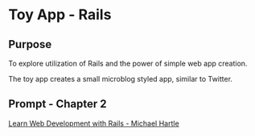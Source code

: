 # Toy App - Rails

## Purpose
To explore utilization of Rails and the power of simple web app creation.

The toy app creates a small microblog styled app, similar to Twitter.

## Prompt - Chapter 2
[Learn Web Development with Rails - Michael Hartle](https://www.railstutorial.org/book/toy_app)
